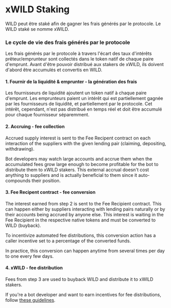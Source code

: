 # xWILD Staking

WILD peut être staké afin de gagner les frais générés par le protocole. Le WILD staké se nomme xWILD.

### Le cycle de vie des frais générés par le protocole

Les frais générés par le protocole à travers l'écart des taux d'intérêts prêteur/emprunteur sont collectés dans le token natif de chaque paire d'emprunt. Avant d'être pouvoir distribué aux stakers de xWILD, ils doivent d'abord être accumulés et convertis en WILD.

#### 1. Fournir de la liquidité & emprunter - la génération des frais

Les fournisseurs de liquidité ajoutent un token natif à chaque paire d'emprunt. Les emprunteurs paient un intérêt qui est partiellement gagnée par les fournisseurs de liquidité, et partiellement par le protocole. Cet intérêt, cependant, n'est pas distribué en temps réel et doit être accumulé pour chaque fournisseur séparemment.

#### 2. Accruing - fee collection

Accrued supply interest is sent to the Fee Recipent contract on each interaction of the suppliers with the given lending pair \(claiming, depositing, withdrawing\).

Bot developers may watch large accounts and accrue them when the accumulated fees grow large enough to become profitable for the bot to distribute them to xWILD stakers. This external accrual doesn't cost anything to suppliers and is actually beneficial to them since it auto-compounds their position.

#### 3. Fee Recipent contract - fee conversion

The interest earned from step 2 is sent to the Fee Recipient contract. This can happen either by suppliers interacting with lending pairs naturally or by their accounts being accrued by anyone else. This interest is waiting in the Fee Recipient in the respective native tokens and must be converted to WILD \(buyback\).

To incentivize automated fee distributions, this conversion action has a caller incentive set to a percentage of the converted funds.

In practice, this conversion can happen anytime from several times per day to one every few days.

#### 4. xWILD - fee distribution

Fees from step 3 are used to buyback WILD and distribute it to xWILD stakers.

If you're a bot developer and want to earn incentives for fee distributions, follow [these guidelines](https://github.com/WildCredit/mev-job-board/blob/main/specs/wild-credit.md).

